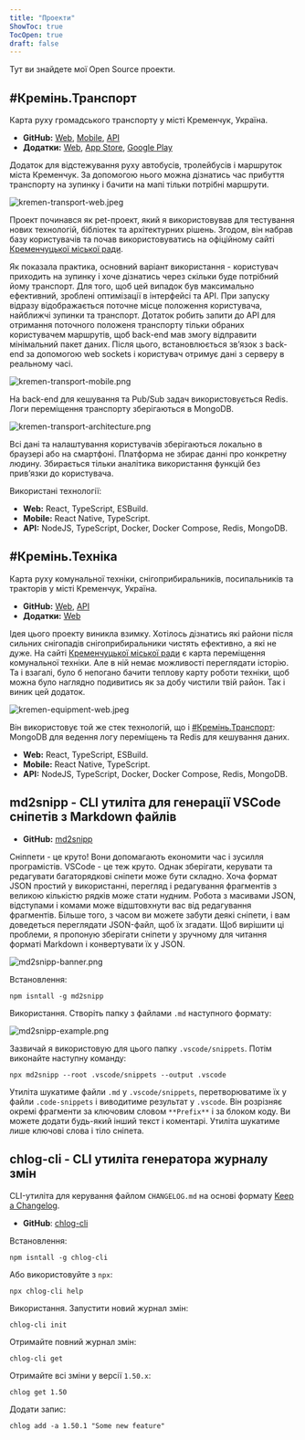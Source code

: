 ```yaml
---
title: "Проекти"
ShowToc: true
TocOpen: true
draft: false
---
```


Тут ви знайдете мої Open Source проекти.

## \#Кремінь.Транспорт

Карта руху громадського транспорту у місті Кременчук, Україна.

- **GitHub:** [Web](https://github.com/husky-dev/kremen-transport-web), [Mobile](https://github.com/husky-dev/kremen-transport-mobile), [API](https://github.com/husky-dev/kremen-api)
- **Додатки:** [Web](https://transport.kremen.dev), [App Store](https://apps.apple.com/ua/app/kremenchuk-public-transport/id1600469756), [Google Play](https://play.google.com/store/apps/details?id=com.krementransport)

Додаток для відстежування руху автобусів, тролейбусів і маршруток міста Кременчук. За допомогою нього можна дізнатись час прибуття транспорту на зупинку і бачити на мапі тільки потрібні маршрути.

![kremen-transport-web.jpeg](assets/kremen-transport-web-1148.jpg)

Проект починався як pet-проект, який я використовував для тестування нових технологій, бібліотек та архітектурних рішень. Згодом, він набрав базу користувачів та почав використовуватись на офіційному сайті [Кременчуцької міської ради](https://kremen.gov.ua/).

Як показала практика, основний варіант використання - користувач приходить на зупинку і хоче дізнатись через скільки буде потрібний йому транспорт. Для того, щоб цей випадок був максимально ефективний, зроблені оптимізації в інтерфейсі та API. При запуску відразу відображається поточне місце положення користувача, найближчі зупинки та транспорт. Дотаток робить запити до API для отримання поточного положеня транспорту тільки обраних користувачем маршрутів, щоб back-end мав змогу відправити мінімальний пакет даних. Після цього, встановлюється зв’язок з back-end за допомогою web sockets і користувач отримує дані з серверу в реальному часі.

![kremen-transport-mobile.png](assets/kremen-transport-mobile-0e80.png)

На back-end для кешування та Pub/Sub задач використовується Redis. Логи переміщення транспорту зберігаються в MongoDB.

![kremen-transport-architecture.png](assets/kremen-transport-architecture-94b9.png)

Всі дані та налаштування користувачів зберігаються локально в браузері або на смартфоні. Платформа не збирає данні про конкретну людину. Збирається тільки аналітика використання функцій без прив’язки до користувача.

Використані технології:

- **Web:** React, TypeScript, ESBuild.
- **Mobile:** React Native, TypeScript.
- **API:** NodeJS, TypeScript, Docker, Docker Compose, Redis, MongoDB.

## \#Кремінь.Техніка

Карта руху комунальної техніки, снігоприбиральників, посипальників та тракторів у місті Кременчук, Україна.

- **GitHub:** [Web](https://github.com/husky-dev/kremen-equipment-web), [API](https://github.com/husky-dev/kremen-api)
- **Додатки:** [Web](https://equipment.kremen.dev)

Ідея цього проекту виникла взимку. Хотілось дізнатись які райони після сильних снігопадів снігоприбиральники чистять ефективно, а які не дуже. На сайті [Кременчуцької міської ради](https://kremen.gov.ua/) є карта переміщення комунальної техніки. Але в ній немає можливості переглядати історію. Та і взагалі, було б непогано бачити теплову карту роботи техніки, щоб можна було наглядно подивитись як за добу чистили твій район. Так і виник цей додаток.

![kremen-equipment-web.jpeg](assets/kremen-equipment-web-23f4.jpg)

Він використовує той же стек технологій, що і [\#Кремінь.Транспорт](#%D0%BA%D1%80%D0%B5%D0%BC%D1%96%D0%BD%D1%8C%D1%82%D1%80%D0%B0%D0%BD%D1%81%D0%BF%D0%BE%D1%80%D1%82): MongoDB для ведення логу переміщень та Redis для кешування даних.

- **Web:** React, TypeScript, ESBuild.
- **Mobile:** React Native, TypeScript.
- **API:** NodeJS, TypeScript, Docker, Docker Compose, Redis, MongoDB.

## md2snipp - CLI утиліта для генерації VSCode сніпетів з Markdown файлів

- **GitHub:** [md2snipp](https://github.com/husky-dev/md2snipp)

Сніппети - це круто! Вони допомагають економити час і зусилля програмістів. VSCode - це теж круто. Однак зберігати, керувати та редагувати багаторядкові сніпети може бути складно. Хоча формат JSON простий у використанні, перегляд і редагування фрагментів з великою кількістю рядків може стати нудним. Робота з масивами JSON, відступами і комами може відштовхнути вас від редагування фрагментів. Більше того, з часом ви можете забути деякі сніпети, і вам доведеться переглядати JSON-файл, щоб їх згадати. Щоб вирішити ці проблеми, я пропоную зберігати сніпети у зручному для читання форматі Markdown і конвертувати їх у JSON.

![md2snipp-banner.png](assets/md2snipp-banner-a671.png)

Встановлення:

```other
npm isntall -g md2snipp
```

Використання. Створіть папку з файлами `.md` наступного формату:

![md2snipp-example.png](assets/md2snipp-example-cb14.png)

Зазвичай я використовую для цього папку `.vscode/snippets`. Потім виконайте наступну команду:

```other
npx md2snipp --root .vscode/snippets --output .vscode
```

Утиліта шукатиме файли `.md` у `.vscode/snippets`, перетворюватиме їх у файли `.code-snippets` і виводитиме результат у `.vscode`. Він розрізняє окремі фрагменти за ключовим словом `**Prefix**` і за блоком коду. Ви можете додати будь-який інший текст і коментарі. Утиліта шукатиме лише ключові слова і тіло сніпета.

## chlog-cli - CLI утиліта генератора журналу змін

CLI-утиліта для керування файлом `CHANGELOG.md` на основі формату [Keep a Changelog](https://keepachangelog.com/en/1.0.0/).

- **GitHub**: [chlog-cli](https://github.com/husky-dev/chlog-cli)

Встановлення:

```other
npm isntall -g chlog-cli
```

Або використовуйте з `npx`:

```other
npx chlog-cli help
```

Використання. Запустити новий журнал змін:

```other
chlog-cli init
```

Отримайте повний журнал змін:

```other
chlog-cli get
```

Отримайте всі зміни у версії `1.50.x`:

```other
chlog get 1.50
```

Додати запис:

```other
chlog add -a 1.50.1 "Some new feature"
```
